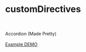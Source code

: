# customDirectives
</br>
</br>
Accordion (Made Pretty)
</br>
</br>
<a href="https://brendancopley.github.io/customDirectives/custom-accordion-ui-bootstrap/" target="_blank">Example DEMO</a>
